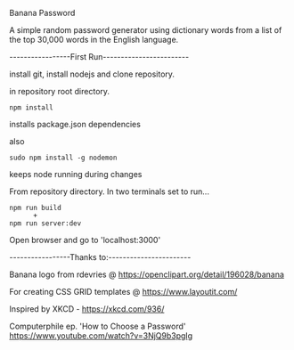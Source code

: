 Banana Password

A simple random password generator using dictionary words from a list of the top 30,000 words in the English language.

-----------------First Run------------------------

install git, install nodejs and clone repository.

in repository root directory.

`npm install`  

installs package.json dependencies

also

`sudo npm install -g nodemon`  

keeps node running during changes

From repository directory.
In two terminals set to run...

```
npm run build
      +
npm run server:dev
```

Open browser and go to 'localhost:3000'

-----------------Thanks to:-----------------------

Banana logo from rdevries @ https://openclipart.org/detail/196028/banana

For creating CSS GRID templates @ https://www.layoutit.com/ 

Inspired by 
XKCD - https://xkcd.com/936/

Computerphile ep. 'How to Choose a Password'
https://www.youtube.com/watch?v=3NjQ9b3pgIg

